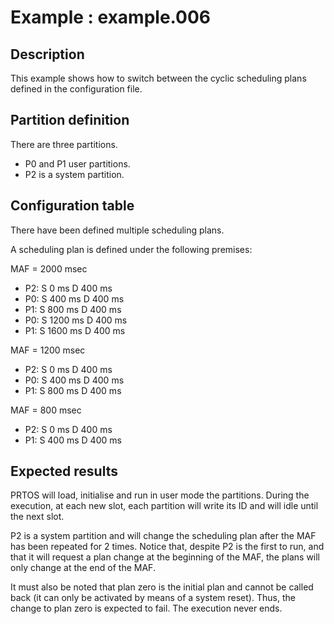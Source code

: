 # Example : example.006

## Description
This example shows how to switch between the cyclic scheduling plans defined in the configuration file. 

## Partition definition
There are three partitions.
- P0 and P1 user partitions.
- P2 is a system partition.

## Configuration table
There have been defined multiple scheduling plans.

A scheduling plan is defined under the following premises:

MAF = 2000 msec 		
- P2: S    0 ms  D 400 ms  
- P0: S  400 ms  D 400 ms  
- P1: S  800 ms  D 400 ms  
- P0: S 1200 ms  D 400 ms  
- P1: S 1600 ms  D 400 ms  

MAF = 1200 msec 		
- P2: S    0 ms  D 400 ms  
- P0: S  400 ms  D 400 ms  
- P1: S  800 ms  D 400 ms  

MAF = 800 msec 		
- P2: S    0 ms  D 400 ms  
- P1: S  400 ms  D 400 ms  

## Expected results
PRTOS will load, initialise and run in user mode the partitions. 
During the execution, at each new slot, each partition will write its ID and will idle until the next slot. 

P2 is a system partition and will change the scheduling plan after the MAF has been repeated for 2 times.
Notice that, despite P2 is the first to run, and that it will request a plan change at the beginning of the MAF, the plans will only change at the end of the MAF.  

It must also be noted that plan zero is the initial plan and cannot be called back (it can only be activated by means of a system reset).
Thus, the change to plan zero is expected to fail. The execution never ends.
